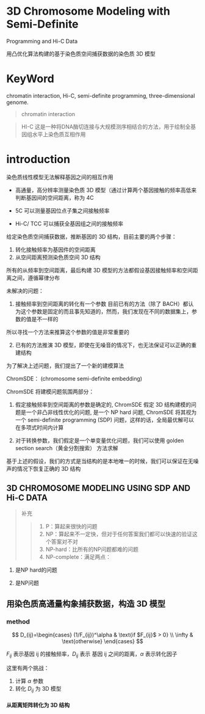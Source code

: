 # 3D Chromosome Modeling with Semi-Definite
Programming and Hi-C Data

用凸优化算法构建的基于染色质空间捕获数据的染色质 3D 模型


# KeyWord
chromatin interaction, Hi-C, semi-definite programming, three-dimensional genome.


> chromatin interaction

> HI-C
这是一种将DNA酶切连接与大规模测序相结合的方法，用于绘制全基因组水平上染色质互相作用





# introduction
染色质线性模型无法解释基因之间的相互作用

- 高通量，高分辨率测量染色质 3D 模型（通过计算两个基因接触的频率高低来判断基因间的空间距离，称为 4C

- 5C 可以测量基因位点子集之间接触频率

- Hi-C/ TCC 可以捕获全基因组之间的接触频率


给定染色质空间捕获数据，推断基因的 3D 结构，目前主要的两个步骤：
1. 转化接触频率为基因件的空间距离
2. 从空间距离预测染色质空间 3D 结构


所有的从频率到空间距离，最后构建 3D 模型的方法都假设基因接触频率和空间距离之间，遵循幂律分布



未解决的问题：
1. 接触频率到空间距离的转化有一个参数
目前已有的方法（除了 BACH）都认为这个参数是固定的而且事先知道的，然而，我们发现在不同的数据集上，参数的值是不一样的  

所以寻找一个方法来推算这个参数的值是非常重要的


2. 已有的方法推演 3D 模型，即使在无噪音的情况下，也无法保证可以正确的重建结构


为了解决上述问题，我们提出了一个新的建模算法

ChromSDE： (chromosome semi-definite embedding)

ChromSDE 将建模问题氛围两部分：
1. 假定接触频率到空间距离的参数是确定的, ChromSDE 假定 3D 结构建模的问题是一个非凸非线性优化的问题, 是一个 NP hard 问题, ChromSDE 将其视为一个 semi-definite programming (SDP) 问题，这样的话，全局最优解可以在多项式时间内计算

2. 对于转换参数，我们假定是一个单变量优化问题，我们可以使用 golden section search（黄金分割搜索） 方法求解



基于上述的假设，我们的方式是当结构的是本地唯一的时候，我们可以保证在无噪声的情况下恢复正确的 3D 结构

## 3D CHROMOSOME MODELING USING SDP AND Hi-C DATA

>补充
>>1. P：算起来很快的问题  
>>2. NP：算起来不一定快，但对于任何答案我们都可以快速的验证这个答案对不对  
>>3. NP-hard：比所有的NP问题都难的问题
>>4. NP-complete：满足两点：

1. 是NP hard的问题

2. 是NP问题


## 用染色质高通量构象捕获数据，构造 3D 模型


### method
$$
D_{ij}=\begin{cases} (1/F_{ij})^\alpha & \text{if $F_{ij}$ > 0} \\ \infty & \text{otherwise} \end{cases}
$$


$F_{ij}$ 表示基因 ij 的接触频率，$D_{ij}$ 表示 基因 ij 之间的距离，$\alpha$ 表示转化因子

这里有两个挑战：
1. 计算 $\alpha$ 参数
2. 转化 $D_{ij}$ 为 3D 模型



#### 从距离矩阵转化为 3D 结构














